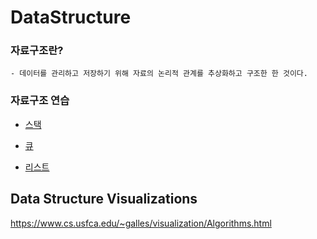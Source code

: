# DataStructure

### 자료구조란?

    - 데이터를 관리하고 저장하기 위해 자료의 논리적 관계를 추상화하고 구조한 한 것이다.

### 자료구조 연습

- [스택](stack/)

- [큐](queue/)

- [리스트](list/)

## Data Structure Visualizations

<https://www.cs.usfca.edu/~galles/visualization/Algorithms.html>
